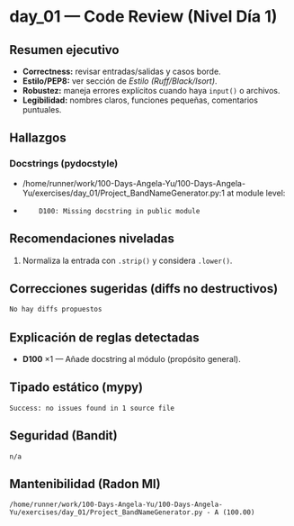 # day_01 — Code Review (Nivel Día 1)

## Resumen ejecutivo
- **Correctness:** revisar entradas/salidas y casos borde.
- **Estilo/PEP8:** ver sección de *Estilo (Ruff/Black/Isort)*.
- **Robustez:** maneja errores explícitos cuando haya `input()` o archivos.
- **Legibilidad:** nombres claros, funciones pequeñas, comentarios puntuales.

## Hallazgos
### Docstrings (pydocstyle)
- /home/runner/work/100-Days-Angela-Yu/100-Days-Angela-Yu/exercises/day_01/Project_BandNameGenerator.py:1 at module level:
-         D100: Missing docstring in public module

## Recomendaciones niveladas
1. Normaliza la entrada con `.strip()` y considera `.lower()`.

## Correcciones sugeridas (diffs no destructivos)
```diff
No hay diffs propuestos
```
## Explicación de reglas detectadas
- **D100** ×1 — Añade docstring al módulo (propósito general).

## Tipado estático (mypy)
```text
Success: no issues found in 1 source file

```
## Seguridad (Bandit)
```text
n/a
```
## Mantenibilidad (Radon MI)
```text
/home/runner/work/100-Days-Angela-Yu/100-Days-Angela-Yu/exercises/day_01/Project_BandNameGenerator.py - A (100.00)

```